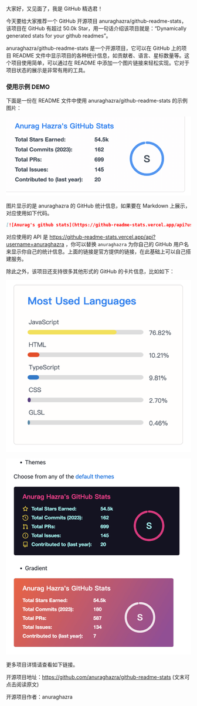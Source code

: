 
大家好，又见面了，我是 GitHub 精选君！

今天要给大家推荐一个 GitHub 开源项目 anuraghazra/github-readme-stats，该项目在 GitHub 有超过 50.0k Star，用一句话介绍该项目就是：“Dynamically generated stats for your github readmes”。

anuraghazra/github-readme-stats 是一个开源项目，它可以在 GitHub 上的项目 README 文件中显示项目的各种统计信息，如贡献者、语言、星标数量等。这个项目使用简单，可以通过在 README 中添加一个图片链接来轻松实现。它对于项目状态的展示是非常有用的工具。


### 使用示例 DEMO

下面是一份在 README 文件中使用 anuraghazra/github-readme-stats 的示例图片：

![image-20230127193815989](https://raw.githubusercontent.com/ZhuPeng/pic/master/images/compress_image-20230127193815989.png)

图片显示的是 anuraghazra 的 GitHub 统计信息，如果要在 Markdown 上展示，对应使用如下代码。

```markdown
[![Anurag's github stats](https://github-readme-stats.vercel.app/api?username=anuraghazra)](https://github.com/anuraghazra/github-readme-stats)
```

对应使用的 API 是  https://github-readme-stats.vercel.app/api?username=anuraghazra ，你可以替换 `anuraghazra` 为你自己的 GitHub 用户名来显示你自己的统计信息。上面的链接是官方提供的链接，在此基础上可以自己搭建服务。

除此之外，该项目还支持很多其他形式的 GitHub 的卡片信息，比如如下：

![image-20230127194154127](https://raw.githubusercontent.com/ZhuPeng/pic/master/images/compress_image-20230127194154127.png)

![image-20230127194205821](https://raw.githubusercontent.com/ZhuPeng/pic/master/images/compress_image-20230127194205821.png)

更多项目详情请查看如下链接。

开源项目地址：https://github.com/anuraghazra/github-readme-stats  (文末可点击阅读原文)

开源项目作者：anuraghazra

